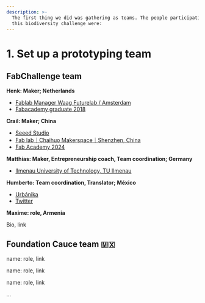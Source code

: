 ```yaml
---
description: >-
  The first thing we did was gathering as teams. The people participating in
  this biodiversity challenge were:
---
```


# 1. Set up a prototyping team

## FabChallenge team

**Henk: Maker; Netherlands**

* [Fablab Manager Waag Futurelab / Amsterdam](https://waag.org/en/henk-buursen/)
* [Fabacademy graduate 2018](http://fabacademy.org/2018/labs/fablabamsterdam/students/henk-buursen/)

**Crail: Maker; China**

* [Seeed Studio](https://www.seeedstudio.com/)
* [Fab lab｜Chaihuo Makerspace｜Shenzhen, China ](https://fablabs.io/labs/chaihuomakerspace)
* [Fab Academy 2024](https://fabacademy.org/2024/labs/chaihuo/)

**Matthias: Maker, Entrepreneurship coach, Team coordination; Germany**

* [Ilmenau University of Technology, TU Ilmenau](https://www.tu-ilmenau.de/en/ilmkubator-startup-service/contact)

**Humberto: Team coordination, Translator; México**

* [Urbánika](https://urbanika.notion.site/)
* [Twitter](https://twitter.com/humbertobesso)

**Maxime: role, Armenia**

Bio, link

## Foundation Cauce team 🇲🇽

name: role, link

name: role, link

name: role, link

...
